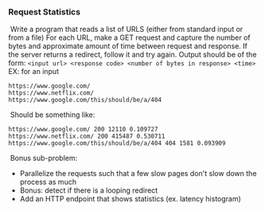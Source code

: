 ### Request Statistics
​
Write a program that reads a list of URLS (either from standard input or from a file)
For each URL, make a GET request and capture the number of bytes and approximate amount
 of time between request and response.  If the server returns a redirect, follow it and 
 try again. 
​
Output should be of the form:
​
`<input url> <response code> <number of bytes in response> <time>`
​
EX: for an input
```
https://www.google.com/
https://www.netflix.com/
https://www.google.com/this/should/be/a/404
```
​
Should be something like:
```
https://www.google.com/ 200 12110 0.109727
https://www.netflix.com/ 200 415487 0.530711
https://www.google.com/this/should/be/a/404 404 1581 0.093909
```
​
Bonus sub-problem:
​
- Parallelize the requests such that a few slow pages don't slow down the process as much
- Bonus: detect if there is a looping redirect
- Add an HTTP endpoint that shows statistics (ex. latency histogram)
